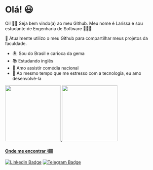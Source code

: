 # Olá! 😃

Oi! 👋🏽 Seja bem vindo(a) ao meu Github. Meu nome é Larissa e sou estudante de Engenharia de Software 👩🏽‍💻

🔸 Atualmente utilizo o meu Github para compartilhar meus projetos da faculdade.

- 🏝 Sou do Brasil e carioca da gema
- 📚 Estudando inglês
- 🤣 Amo assistir comédia nacional
- 💖 Ao mesmo tempo que me estresso com a tecnologia, eu amo desenvolvê-la 

<div>
<a href="https://github.com/larissaoks">
<img height="180em" src="https://github-readme-stats.vercel.app/api/top-langs/?username=larissaoks&layout=compact&langs_count=7&theme=dracula"/>
<img height="180em" src="https://github-readme-stats.vercel.app/api?username=larissaoks&show_icons=true&theme=dracula&include_all_commits=true&count_private=true"/>
</div>

#### Onde me encontrar 👇🏽
 [![Linkedin Badge](https://img.shields.io/badge/-LinkedIn-blue?style=flat-square&logo=Linkedin&logoColor=white&link=https://www.linkedin.com/in/larissa-de-oks/)](https://www.linkedin.com/in/larissa-de-oks/) [![Telegram Badge](https://img.shields.io/badge/-Telegram-white?style=flat-square&logo=Telegram&logoColor=white&link=https://t.me/alarissakelly)](https://t.me/alarissakelly)
